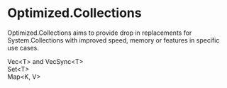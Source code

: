 # Optimized.Collections

Optimized.Collections aims to provide drop in replacements for System.Collections with improved speed, memory or features in specific use cases.

Vec\<T> and VecSync\<T>  
Set\<T>  
Map\<K, V>
